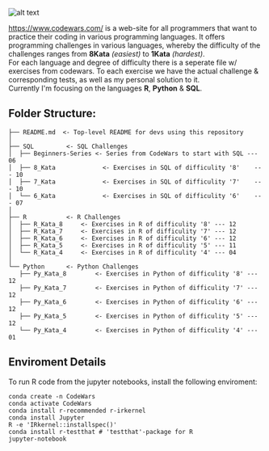 ![alt text](https://w7.pngwing.com/pngs/477/603/png-transparent-codewars-button-icon.png)  
  
https://www.codewars.com/ is a web-site for all programmers that want to practice their coding in various programming languages. It offers programming challenges in various languages, whereby the difficulty of the challenges ranges from **8Kata** *(easiest)* to **1Kata** *(hardest)*.   
For each language and degree of difficulty there is a seperate file w/ exercises from codewars. To each exercise we have the actual challenge & corresponding tests, as well as my personal solution to it.    
Currently I'm focusing on the languages **R**, **Python** & **SQL**.

## Folder Structure:
```
├── README.md  <- Top-level README for devs using this repository
│
├── SQL			<- SQL Challenges 
│  ├── Beginners-Series <- Series from CodeWars to start with SQL --- 06 
│  ├── 8_Kata	  	      <- Exercises in SQL of difficulity '8'    --- 10
│  ├── 7_Kata	  	      <- Exercises in SQL of difficulity '7'    --- 10
│  └── 6_Kata	  	      <- Exercises in SQL of difficulity '6'    --- 07
│
├── R 			<- R Challenges
│  ├── R_Kata_8	  	<- Exercises in R of difficulity '8' --- 12
│  ├── R_Kata_7		<- Exercises in R of difficulity '7' --- 12
│  ├── R_Kata_6		<- Exercises in R of difficulity '6' --- 12  
│  ├── R_Kata_5		<- Exercises in R of difficulity '5' --- 11
│  └── R_Kata_4		<- Exercises in R of difficulity '4' --- 04
│
└── Python		<- Python Challenges  
   ├── Py_Kata_8		<- Exercises in Python of difficulity '8' --- 12
   ├── Py_Kata_7		<- Exercises in Python of difficulity '7' --- 12 
   ├── Py_Kata_6		<- Exercises in Python of difficulity '6' --- 12
   ├── Py_Kata_5		<- Exercises in Python of difficulity '5' --- 12
   └── Py_Kata_4		<- Exercises in Python of difficulity '4' --- 01 
```

## Enviroment Details
To run R code from the jupyter notebooks, install the following enviroment:
```
conda create -n CodeWars
conda activate CodeWars
conda install r-recommended r-irkernel
conda install Jupyter
R -e 'IRkernel::installspec()'
conda install r-testthat # 'testthat'-package for R
jupyter-notebook 
```